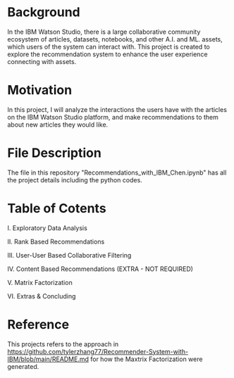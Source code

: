 # Background
In the IBM Watson Studio, there is a large collaborative community ecosystem of articles, datasets, notebooks, and other A.I. and ML. assets, which users of the system can interact with. This project is created to explore the recommendation system to enhance the user experience connecting with assets. 

# Motivation
In this project, I will analyze the interactions the users have with the articles on the IBM Watson Studio platform, and make recommendations to them about new articles they would like.

# File Description 
The file in this repository "Recommendations_with_IBM_Chen.ipynb" has all the project details including the python codes. 

# Table of Cotents

I. Exploratory Data Analysis

II. Rank Based Recommendations

III. User-User Based Collaborative Filtering

IV. Content Based Recommendations (EXTRA - NOT REQUIRED)

V. Matrix Factorization

VI. Extras & Concluding

# Reference
This projects refers to the approach in https://github.com/tylerzhang77/Recommender-System-with-IBM/blob/main/README.md for how the Maxtrix Factorization were generated. 

